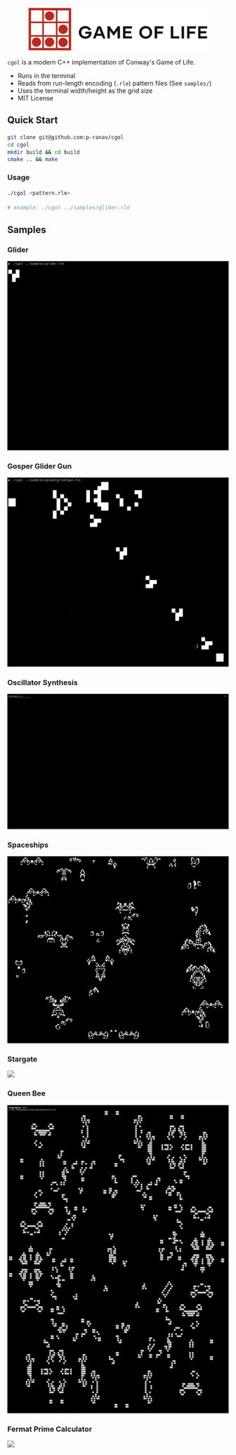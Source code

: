 <p align="center">
  <img height="100" src="img/logo.png"/> 
</p>

`cgol` is a modern C++ implementation of Conway's Game of Life.

* Runs in the terminal
* Reads from run-length encoding (`.rle`) pattern files (See `samples/`)
* Uses the terminal width/height as the grid size
* MIT License

## Quick Start

```bash
git clone git@github.com:p-ranav/cgol
cd cgol
mkdir build && cd build
cmake .. && make
```

### Usage

```bash
./cgol <pattern.rle>

# example: ./cgol ../samples/glider.rle
```

## Samples

### Glider

<p>
  <img src="img/glider.gif"/> 
</p>

### Gosper Glider Gun

<p>
  <img src="img/gosper_glider_gun.gif"/> 
</p>

### Oscillator Synthesis

<p>
  <img src="img/oscillator_synthesis.gif"/> 
</p>

### Spaceships

<p>
  <img src="img/spaceships.gif"/> 
</p>

### Stargate

<p>
  <img src="img/stargate.gif"/> 
</p>

### Queen Bee

<p>
  <img src="img/queen_bee.gif"/> 
</p>

### Fermat Prime Calculator

<p>
  <img src="img/fermat.gif"/> 
</p>
